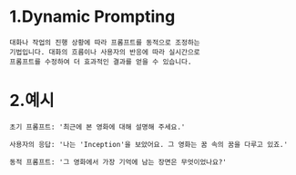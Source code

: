 # 1.Dynamic Prompting
    대화나 작업의 진행 상황에 따라 프롬프트를 동적으로 조정하는 
    기법입니다. 대화의 흐름이나 사용자의 반응에 따라 실시간으로 
    프롬프트를 수정하여 더 효과적인 결과를 얻을 수 있습니다.


# 2.예시
    초기 프롬프트: '최근에 본 영화에 대해 설명해 주세요.'

    사용자의 응답: '나는 'Inception'을 보았어요. 그 영화는 꿈 속의 꿈을 다루고 있죠.'
    
    동적 프롬프트: '그 영화에서 가장 기억에 남는 장면은 무엇이었나요?'